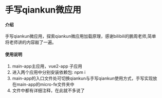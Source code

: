 # 手写qiankun微应用

#### 介绍
手写qiankun微应用，探索qiankun微应用加载原理，感谢bilibili的鹏周老师,简单将老师讲的内容敲了一遍。
 

#### 使用说明

1.  main-app主应用，vue2-app 子应用
2.  进入两个应用中分别安装依赖包: npm i
3. main-app的入口文件处可切换qiankun与手写qiankun使用方式，手写实现放在main-app的micro-fe文件夹中
4. 文件中都有详细注释，在此就不多说了
